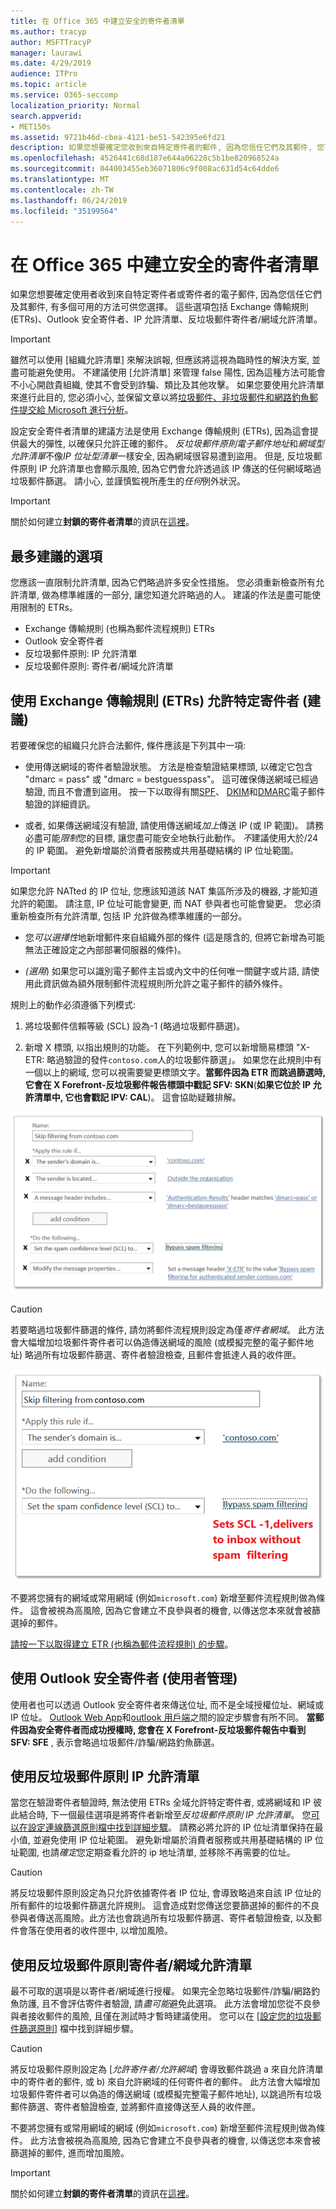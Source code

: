 ```yaml
---
title: 在 Office 365 中建立安全的寄件者清單
ms.author: tracyp
author: MSFTTracyP
manager: laurawi
ms.date: 4/29/2019
audience: ITPro
ms.topic: article
ms.service: O365-seccomp
localization_priority: Normal
search.appverid:
- MET150s
ms.assetid: 9721b46d-cbea-4121-be51-542395e6fd21
description: 如果您想要確定您收到來自特定寄件者的郵件, 因為您信任它們及其郵件, 您可以在 Exchange 系統管理中心的垃圾郵件篩選原則中調整 [允許] 清單。
ms.openlocfilehash: 4526441c68d187e644a06228c5b1be820968524a
ms.sourcegitcommit: 044003455eb36071806c9f008ac631d54c64dde6
ms.translationtype: MT
ms.contentlocale: zh-TW
ms.lasthandoff: 06/24/2019
ms.locfileid: "35199564"
---
```

# <a name="create-safe-sender-lists-in-office-365"></a>在 Office 365 中建立安全的寄件者清單

如果您想要確定使用者收到來自特定寄件者或寄件者的電子郵件, 因為您信任它們及其郵件, 有多個可用的方法可供您選擇。 這些選項包括 Exchange 傳輸規則 (ETRs)、Outlook 安全寄件者、IP 允許清單、反垃圾郵件寄件者/網域允許清單。

> [!IMPORTANT]
> 雖然可以使用 [組織允許清單] 來解決誤報, 但應該將這視為臨時性的解決方案, 並盡可能避免使用。 不建議使用 [允許清單] 來管理 false 陽性, 因為這種方法可能會不小心開啟貴組織, 使其不會受到詐騙、類比及其他攻擊。 如果您要使用允許清單來進行此目的, 您必須小心, 並保留文章以將[垃圾郵件、非垃圾郵件和網路釣魚郵件提交給 Microsoft 進行分析](https://docs.microsoft.com/en-us/office365/SecurityCompliance/submit-spam-non-spam-and-phishing-scam-messages-to-microsoft-for-analysis)。

設定安全寄件者清單的建議方法是使用 Exchange 傳輸規則 (ETRs), 因為這會提供最大的彈性, 以確保只允許正確的郵件。 *反垃圾郵件原則電子郵件地址*和*網域型允許清單*不像*IP 位址型清單*一樣安全, 因為網域很容易遭到盜用。 但是, 反垃圾郵件原則 IP 允許清單也會顯示風險, 因為它們會允許透過該 IP 傳送的任何網域略過垃圾郵件篩選。 請小心, 並謹慎監視所產生的*任何*例外狀況。

> [!IMPORTANT]
> 關於如何建立**封鎖的寄件者清單**的資訊在[這裡](create-block-sender-lists-in-office-365.md)。

## <a name="options-from-most-to-least-recommended"></a>最多建議的選項

您應該一直限制允許清單, 因為它們略過許多安全性措施。 您必須重新檢查所有允許清單, 做為標準維護的一部分, 讓您知道允許略過的人。 建議的作法是盡可能使用限制的 ETRs。

- Exchange 傳輸規則 (也稱為郵件流程規則) ETRs
- Outlook 安全寄件者
- 反垃圾郵件原則: IP 允許清單
- 反垃圾郵件原則: 寄件者/網域允許清單

## <a name="using-exchange-transport-rules-etrs-to-allow-specific-senders-recommended"></a>使用 Exchange 傳輸規則 (ETRs) 允許特定寄件者 (建議)

若要確保您的組織只允許合法郵件, 條件應該是下列其中一項:

- 使用傳送網域的寄件者驗證狀態。 方法是檢查驗證結果標頭, 以確定它包含 "dmarc = pass" 或 "dmarc = bestguesspass"。 這可確保傳送網域已經過驗證, 而且不會遭到盜用。 按一下以取得有關[SPF](https://docs.microsoft.com/en-us/office365/SecurityCompliance/set-up-spf-in-office-365-to-help-prevent-spoofing)、 [DKIM](https://docs.microsoft.com/en-us/office365/SecurityCompliance/use-dkim-to-validate-outbound-email)和[DMARC](https://docs.microsoft.com/en-us/office365/SecurityCompliance/use-dmarc-to-validate-email)電子郵件驗證的詳細資訊。

- 或者, 如果傳送網域沒有驗證, 請使用傳送網域*加上*傳送 IP (或 IP 範圍)。 請務必盡可能*限制*您的目標, 讓您盡可能安全地執行此動作。 *不*建議使用大於/24 的 IP 範圍。 避免新增屬於消費者服務或共用基礎結構的 IP 位址範圍。

> [!IMPORTANT]
> 如果您允許 NATted 的 IP 位址, 您應該知道該 NAT 集區所涉及的機器, 才能知道允許的範圍。 請注意, IP 位址可能會變更, 而 NAT 參與者也可能會變更。 您必須重新檢查所有允許清單, 包括 IP 允許做為標準維護的一部分。

- 您*可以選擇性*地新增郵件來自組織外部的條件 (這是隱含的, 但將它新增為可能無法正確設定之內部部署伺服器的條件)。

- *(選用*) 如果您可以識別電子郵件主旨或內文中的任何唯一關鍵字或片語, 請使用此資訊做為額外限制郵件流程規則所允許之電子郵件的額外條件。

規則上的動作必須遵循下列模式:

1. 將垃圾郵件信賴等級 (SCL) 設為-1 (略過垃圾郵件篩選)。

2. 新增 X 標頭, 以指出規則的功能。 在下列範例中, 您可以新增簡易標頭 "X-ETR: 略過驗證的發件`contoso.com`人的垃圾郵件篩選」。 如果您在此規則中有一個以上的網域, 您可以視需要變更標頭文字。**當郵件因為 ETR 而跳過篩選時, 它會在 X Forefront-反垃圾郵件報告標頭中戳記 SFV: SKN**(**如果它位於 IP 允許清單中, 它也會戳記 IPV: CAL**)。 這會協助疑難排解。

![用來略過垃圾郵件篩選的 GUI。](media/1-AllowList-SkipFilteringFromContoso.png)

> [!CAUTION]
> 若要略過垃圾郵件篩選的條件, 請勿將郵件流程規則設定為僅*寄件者網域*。 此方法會大幅增加垃圾郵件寄件者可以偽造傳送網域的風險 (或模擬完整的電子郵件地址) 略過所有垃圾郵件篩選、寄件者驗證檢查, 且郵件會抵達人員的收件匣。

![如何將 SCL 設為減號。](media/2-AllowList-SetsSCLMinus1.png)

不要將您擁有的網域或常用網域 (例如`microsoft.com`) 新增至郵件流程規則做為條件。 這會被視為高風險, 因為它會建立不良參與者的機會, 以傳送您本來就會被篩選掉的郵件。

[請按一下以取得建立 ETR (也稱為郵件流程規則) 的步驟](https://docs.microsoft.com/en-us/office365/SecurityCompliance/use-mail-flow-rules-to-set-the-spam-confidence-level-scl-in-messages)。

## <a name="use-outlook-safe-senders-end-user-managed"></a>使用 Outlook 安全寄件者 (使用者管理)

使用者也可以透過 Outlook 安全寄件者來傳送位址, 而不是全域授權位址、網域或 IP 位址。 [Outlook Web App](https://support.office.com/en-us/article/block-or-allow-junk-email-settings-48c9f6f7-2309-4f95-9a4d-de987e880e46)和[outlook 用戶端](https://support.office.com/en-us/article/overview-of-the-junk-email-filter-5ae3ea8e-cf41-4fa0-b02a-3b96e21de089)之間的設定步驟會有所不同。 **當郵件因為安全寄件者而成功授權時, 您會在 X Forefront-反垃圾郵件報告中看到 SFV: SFE** , 表示會略過垃圾郵件/詐騙/網路釣魚篩選。

## <a name="use-anti-spam-policy-ip-allow-lists"></a>使用反垃圾郵件原則 IP 允許清單

當您在驗證寄件者驗證時, 無法使用 ETRs 全域允許特定寄件者, 或將網域和 IP 彼此結合時, 下一個最佳選項是將寄件者新增至*反垃圾郵件原則 IP 允許清單*。 您[可以在設定連線篩選原則檔中找到詳細步驟](https://docs.microsoft.com/en-us/office365/securitycompliance/configure-the-connection-filter-policy)。 請務必將允許的 IP 位址清單保持在最小值, 並避免使用 IP 位址範圍。 避免新增屬於消費者服務或共用基礎結構的 IP 位址範圍, 也請*確定*您定期查看允許的 ip 地址清單, 並移除不再需要的位址。

> [!CAUTION]
> 將反垃圾郵件原則設定為只允許依據寄件者 IP 位址, 會導致略過來自該 IP 位址的所有郵件的垃圾郵件篩選允許規則。 這會造成對您傳送您要篩選掉的郵件的不良參與者傳送高風險。此方法也會跳過所有垃圾郵件篩選、寄件者驗證檢查, 以及郵件會落在使用者的收件匣中, 以增加風險。

## <a name="use-anti-spam-policy-senderdomain-allow-lists"></a>使用反垃圾郵件原則寄件者/網域允許清單

最不可取的選項是以寄件者/網域進行授權。 如果完全忽略垃圾郵件/詐騙/網路釣魚防護, 且不會評估寄件者驗證, 請*盡可能*避免此選項。 此方法會增加您從不良參與者接收郵件的風險, 且僅在測試時才暫時建議使用。 您可以在 [[設定您的垃圾郵件篩選原則](https://docs.microsoft.com/en-us/office365/securitycompliance/configure-your-spam-filter-policies)] 檔中找到詳細步驟。

> [!CAUTION]
> 將反垃圾郵件原則設定為 [*允許寄件者/允許網域*] 會導致郵件跳過 a 來自允許清單中的寄件者的郵件, 或 b) 來自允許網域的任何寄件者的郵件。 此方法會大幅增加垃圾郵件寄件者可以偽造的傳送網域 (或模擬完整電子郵件地址), 以跳過所有垃圾郵件篩選、寄件者驗證檢查, 並將郵件直接傳送至人員的收件匣。
> 
> 不要將您擁有或常用網域的網域 (例如`microsoft.com`) 新增至郵件流程規則做為條件。 此方法會被視為高風險, 因為它會建立不良參與者的機會, 以傳送您本來會被篩選掉的郵件, 進而增加風險。

> [!IMPORTANT]
> 關於如何建立**封鎖的寄件者清單**的資訊在[這裡](create-block-sender-lists-in-office-365.md)。